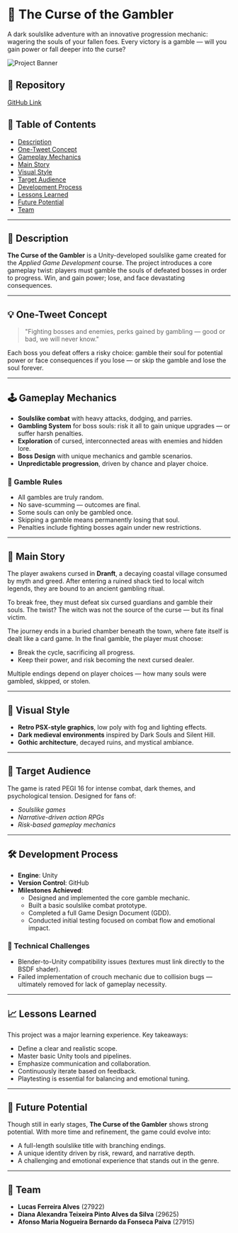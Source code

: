 
# 🎲 The Curse of the Gambler

A dark soulslike adventure with an innovative progression mechanic: wagering the souls of your fallen foes. Every victory is a gamble — will you gain power or fall deeper into the curse?

![Project Banner]()

## 🔗 Repository  
[GitHub Link](https://github.com/15LucasAlves/TrabalhoDJA)

## 📖 Table of Contents
- [Description](#description)  
- [One-Tweet Concept](#one-tweet-concept)  
- [Gameplay Mechanics](#gameplay-mechanics)  
- [Main Story](#main-story)  
- [Visual Style](#visual-style)  
- [Target Audience](#target-audience)  
- [Development Process](#development-process)  
- [Lessons Learned](#lessons-learned)  
- [Future Potential](#future-potential)  
- [Team](#team)

---

## 🧩 Description

**The Curse of the Gambler** is a Unity-developed soulslike game created for the *Applied Game Development* course. The project introduces a core gameplay twist: players must gamble the souls of defeated bosses in order to progress. Win, and gain power; lose, and face devastating consequences.

---

## 💡 One-Tweet Concept

> "Fighting bosses and enemies, perks gained by gambling — good or bad, we will never know."

Each boss you defeat offers a risky choice: gamble their soul for potential power or face consequences if you lose — or skip the gamble and lose the soul forever.

---

## 🕹️ Gameplay Mechanics

- **Soulslike combat** with heavy attacks, dodging, and parries.  
- **Gambling System** for boss souls: risk it all to gain unique upgrades — or suffer harsh penalties.  
- **Exploration** of cursed, interconnected areas with enemies and hidden lore.  
- **Boss Design** with unique mechanics and gamble scenarios.  
- **Unpredictable progression**, driven by chance and player choice.

### 🎲 Gamble Rules
- All gambles are truly random.  
- No save-scumming — outcomes are final.  
- Some souls can only be gambled once.  
- Skipping a gamble means permanently losing that soul.  
- Penalties include fighting bosses again under new restrictions.

---

## 📜 Main Story

The player awakens cursed in **Dranft**, a decaying coastal village consumed by myth and greed. After entering a ruined shack tied to local witch legends, they are bound to an ancient gambling ritual.  

To break free, they must defeat six cursed guardians and gamble their souls. The twist? The witch was not the source of the curse — but its final victim.

The journey ends in a buried chamber beneath the town, where fate itself is dealt like a card game. In the final gamble, the player must choose:  
- Break the cycle, sacrificing all progress.  
- Keep their power, and risk becoming the next cursed dealer.

Multiple endings depend on player choices — how many souls were gambled, skipped, or stolen.

---

## 🎨 Visual Style

- **Retro PSX-style graphics**, low poly with fog and lighting effects.  
- **Dark medieval environments** inspired by Dark Souls and Silent Hill.  
- **Gothic architecture**, decayed ruins, and mystical ambiance.

---

## 🎯 Target Audience

The game is rated PEGI 16 for intense combat, dark themes, and psychological tension. Designed for fans of:
- *Soulslike games*  
- *Narrative-driven action RPGs*  
- *Risk-based gameplay mechanics*  

---

## 🛠️ Development Process

- **Engine**: Unity  
- **Version Control**: GitHub  
- **Milestones Achieved**:
  - Designed and implemented the core gamble mechanic.
  - Built a basic soulslike combat prototype.
  - Completed a full Game Design Document (GDD).
  - Conducted initial testing focused on combat flow and emotional impact.

### 🧪 Technical Challenges

- Blender-to-Unity compatibility issues (textures must link directly to the BSDF shader).  
- Failed implementation of crouch mechanic due to collision bugs — ultimately removed for lack of gameplay necessity.

---

## 📈 Lessons Learned

This project was a major learning experience. Key takeaways:
- Define a clear and realistic scope.  
- Master basic Unity tools and pipelines.  
- Emphasize communication and collaboration.  
- Continuously iterate based on feedback.  
- Playtesting is essential for balancing and emotional tuning.

---

## 🚀 Future Potential

Though still in early stages, **The Curse of the Gambler** shows strong potential. With more time and refinement, the game could evolve into:
- A full-length soulslike title with branching endings.  
- A unique identity driven by risk, reward, and narrative depth.  
- A challenging and emotional experience that stands out in the genre.

---

## 👥 Team

- **Lucas Ferreira Alves** (27922)  
- **Diana Alexandra Teixeira Pinto Alves da Silva** (29625)  
- **Afonso Maria Nogueira Bernardo da Fonseca Paiva** (27915)
